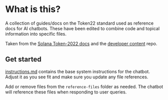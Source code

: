 # What is this?
A collection of guides/docs on the Token22 standard used as reference docs for AI chatbots. These have been edited to combine code and topical information into specific files.

Taken from the [Solana Token-2022 docs](https://spl.solana.com/token-2022) and the [developer content](https://github.com/solana-foundation/developer-content) repo.


## Get started
[instructions.md](instructions.md) contains the base system instructions for the chatbot. Adjust it as you see fit and make sure you update any file references.

Add or remove files from the `reference-files` folder as needed. The chatbot will reference these files when responding to user queries.